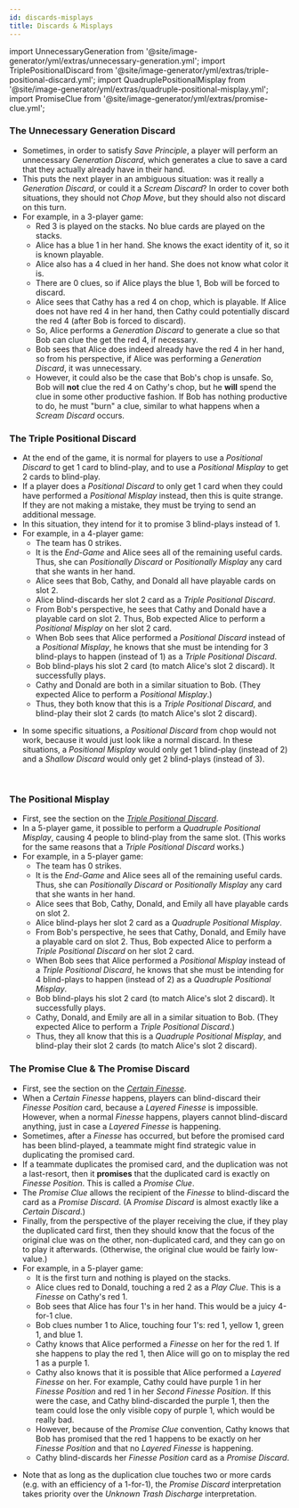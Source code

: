 ```yaml
---
id: discards-misplays
title: Discards & Misplays
---
```


import UnnecessaryGeneration from '@site/image-generator/yml/extras/unnecessary-generation.yml';
import TriplePositionalDiscard from '@site/image-generator/yml/extras/triple-positional-discard.yml';
import QuadruplePositionalMisplay from '@site/image-generator/yml/extras/quadruple-positional-misplay.yml';
import PromiseClue from '@site/image-generator/yml/extras/promise-clue.yml';

### The Unnecessary Generation Discard

- Sometimes, in order to satisfy *Save Principle*, a player will perform an unnecessary *Generation Discard*, which generates a clue to save a card that they actually already have in their hand.
- This puts the next player in an ambiguous situation: was it really a *Generation Discard*, or could it a *Scream Discard*? In order to cover both situations, they should not *Chop Move*, but they should also not discard on this turn.
- For example, in a 3-player game:
  - Red 3 is played on the stacks. No blue cards are played on the stacks.
  - Alice has a blue 1 in her hand. She knows the exact identity of it, so it is known playable.
  - Alice also has a 4 clued in her hand. She does not know what color it is.
  - There are 0 clues, so if Alice plays the blue 1, Bob will be forced to discard.
  - Alice sees that Cathy has a red 4 on chop, which is playable. If Alice does not have red 4 in her hand, then Cathy could potentially discard the red 4 (after Bob is forced to discard).
  - So, Alice performs a *Generation Discard* to generate a clue so that Bob can clue the get the red 4, if necessary.
  - Bob sees that Alice does indeed already have the red 4 in her hand, so from his perspective, if Alice was performing a *Generation Discard*, it was unnecessary.
  - However, it could also be the case that Bob's chop is unsafe. So, Bob will **not** clue the red 4 on Cathy's chop, but he **will** spend the clue in some other productive fashion. If Bob has nothing productive to do, he must "burn" a clue, similar to what happens when a *Scream Discard* occurs.

<UnnecessaryGeneration />

### The Triple Positional Discard

- At the end of the game, it is normal for players to use a *Positional Discard* to get 1 card to blind-play, and to use a *Positional Misplay* to get 2 cards to blind-play.
- If a player does a *Positional Discard* to only get 1 card when they could have performed a *Positional Misplay* instead, then this is quite strange. If they are not making a mistake, they must be trying to send an additional message.
- In this situation, they intend for it to promise 3 blind-plays instead of 1.
- For example, in a 4-player game:
  - The team has 0 strikes.
  - It is the *End-Game* and Alice sees all of the remaining useful cards. Thus, she can *Positionally Discard* or *Positionally Misplay* any card that she wants in her hand.
  - Alice sees that Bob, Cathy, and Donald all have playable cards on slot 2.
  - Alice blind-discards her slot 2 card as a *Triple Positional Discard*.
  - From Bob's perspective, he sees that Cathy and Donald have a playable card on slot 2. Thus, Bob expected Alice to perform a *Positional Misplay* on her slot 2 card.
  - When Bob sees that Alice performed a *Positional Discard* instead of a *Positional Misplay*, he knows that she must be intending for 3 blind-plays to happen (instead of 1) as a *Triple Positional Discard*.
  - Bob blind-plays his slot 2 card (to match Alice's slot 2 discard). It successfully plays.
  - Cathy and Donald are both in a similar situation to Bob. (They expected Alice to perform a *Positional Misplay*.)
  - Thus, they both know that this is a *Triple Positional Discard*, and blind-play their slot 2 cards (to match Alice's slot 2 discard).

<TriplePositionalDiscard />

- In some specific situations, a *Positional Discard* from chop would not work, because it would just look like a normal discard. In these situations, a *Positional Misplay* would only get 1 blind-play (instead of 2) and a *Shallow Discard* would only get 2 blind-plays (instead of 3).

<br />

### The Positional Misplay

- First, see the section on the *[Triple Positional Discard](#the-triple-positional-discard)*.
- In a 5-player game, it possible to perform a *Quadruple Positional Misplay*, causing 4 people to blind-play from the same slot. (This works for the same reasons that a *Triple Positional Discard* works.)
- For example, in a 5-player game:
  - The team has 0 strikes.
  - It is the *End-Game* and Alice sees all of the remaining useful cards. Thus, she can *Positionally Discard* or *Positionally Misplay* any card that she wants in her hand.
  - Alice sees that Bob, Cathy, Donald, and Emily all have playable cards on slot 2.
  - Alice blind-plays her slot 2 card as a *Quadruple Positional Misplay*.
  - From Bob's perspective, he sees that Cathy, Donald, and Emily have a playable card on slot 2. Thus, Bob expected Alice to perform a *Triple Positional Discard* on her slot 2 card.
  - When Bob sees that Alice performed a *Positional Misplay* instead of a *Triple Positional Discard*, he knows that she must be intending for 4 blind-plays to happen (instead of 2) as a *Quadruple Positional Misplay*.
  - Bob blind-plays his slot 2 card (to match Alice's slot 2 discard). It successfully plays.
  - Cathy, Donald, and Emily are all in a similar situation to Bob. (They expected Alice to perform a *Triple Positional Discard*.)
  - Thus, they all know that this is a *Quadruple Positional Misplay*, and blind-play their slot 2 cards (to match Alice's slot 2 discard).

<QuadruplePositionalMisplay />

### The Promise Clue & The Promise Discard

- First, see the section on the *[Certain Finesse](../level-9.md#the-certain-finesse--the-certain-discard)*.
- When a *Certain Finesse* happens, players can blind-discard their *Finesse Position* card, because a *Layered Finesse* is impossible. However, when a normal *Finesse* happens, players cannot blind-discard anything, just in case a *Layered Finesse* is happening.
- Sometimes, after a *Finesse* has occurred, but before the promised card has been blind-played, a teammate might find strategic value in duplicating the promised card.
- If a teammate duplicates the promised card, and the duplication was not a last-resort, then it **promises** that the duplicated card is exactly on *Finesse Position*. This is called a *Promise Clue*.
- The *Promise Clue* allows the recipient of the *Finesse* to blind-discard the card as a *Promise Discard*. (A *Promise Discard* is almost exactly like a *Certain Discard*.)
- Finally, from the perspective of the player receiving the clue, if they play the duplicated card first, then they should know that the focus of the original clue was on the other, non-duplicated card, and they can go on to play it afterwards. (Otherwise, the original clue would be fairly low-value.)
- For example, in a 5-player game:
  - It is the first turn and nothing is played on the stacks.
  - Alice clues red to Donald, touching a red 2 as a *Play Clue*. This is a *Finesse* on Cathy's red 1.
  - Bob sees that Alice has four 1's in her hand. This would be a juicy 4-for-1 clue.
  - Bob clues number 1 to Alice, touching four 1's: red 1, yellow 1, green 1, and blue 1.
  - Cathy knows that Alice performed a *Finesse* on her for the red 1. If she happens to play the red 1, then Alice will go on to misplay the red 1 as a purple 1.
  - Cathy also knows that it is possible that Alice performed a *Layered Finesse* on her. For example, Cathy could have purple 1 in her *Finesse Position* and red 1 in her *Second Finesse Position*. If this were the case, and Cathy blind-discarded the purple 1, then the team could lose the only visible copy of purple 1, which would be really bad.
  - However, because of the *Promise Clue* convention, Cathy knows that Bob has promised that the red 1 happens to be exactly on her *Finesse Position* and that no *Layered Finesse* is happening.
  - Cathy blind-discards her *Finesse Position* card as a *Promise Discard*.

<PromiseClue />

- Note that as long as the duplication clue touches two or more cards (e.g. with an efficiency of a 1-for-1), the *Promise Discard* interpretation takes priority over the *Unknown Trash Discharge* interpretation.
